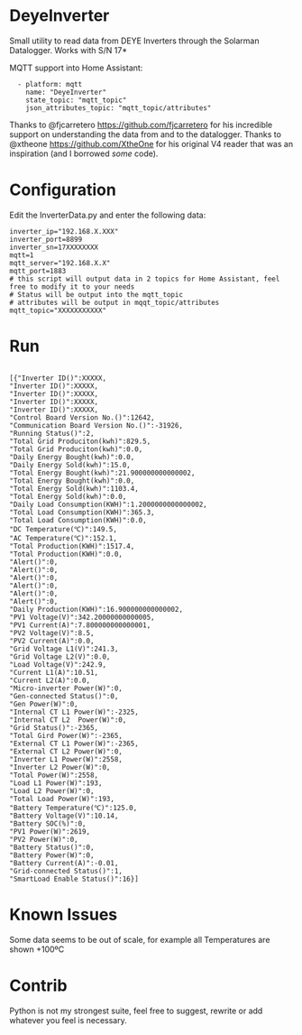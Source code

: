# DeyeInverter
Small utility to read data from DEYE Inverters through the Solarman Datalogger. Works with S/N 17*

MQTT support into Home Assistant:

```
  - platform: mqtt
    name: "DeyeInverter"
    state_topic: "mqtt_topic"
    json_attributes_topic: "mqtt_topic/attributes"
```

Thanks to @fjcarretero https://github.com/fjcarretero for his incredible support on understanding the data from and to the datalogger.
Thanks to @xtheone https://github.com/XtheOne for his original V4 reader that was an inspiration (and I borrowed *some* code).

# Configuration

Edit the InverterData.py and enter the following data:
```
inverter_ip="192.168.X.XXX"
inverter_port=8899
inverter_sn=17XXXXXXXX
mqtt=1
mqtt_server="192.168.X.X"
mqtt_port=1883
# this script will output data in 2 topics for Home Assistant, feel free to modify it to your needs
# Status will be output into the mqtt_topic
# attributes will be output in mqqt_topic/attributes
mqtt_topic="XXXXXXXXXXX"
```

# Run

```python3 InverterData.py

[{"Inverter ID()":XXXXX,
"Inverter ID()":XXXXX,
"Inverter ID()":XXXXX,
"Inverter ID()":XXXXX,
"Inverter ID()":XXXXX,
"Control Board Version No.()":12642,
"Communication Board Version No.()":-31926,
"Running Status()":2,
"Total Grid Produciton(kwh)":829.5,
"Total Grid Produciton(kwh)":0.0,
"Daily Energy Bought(kwh)":0.0,
"Daily Energy Sold(kwh)":15.0,
"Total Energy Bought(kwh)":21.900000000000002,
"Total Energy Bought(kwh)":0.0,
"Total Energy Sold(kwh)":1103.4,
"Total Energy Sold(kwh)":0.0,
"Daily Load Consumption(KWH)":1.2000000000000002,
"Total Load Consumption(KWH)":365.3,
"Total Load Consumption(KWH)":0.0,
"DC Temperature(℃)":149.5,
"AC Temperature(℃)":152.1,
"Total Production(KWH)":1517.4,
"Total Production(KWH)":0.0,
"Alert()":0,
"Alert()":0,
"Alert()":0,
"Alert()":0,
"Alert()":0,
"Alert()":0,
"Daily Production(KWH)":16.900000000000002,
"PV1 Voltage(V)":342.20000000000005,
"PV1 Current(A)":7.800000000000001,
"PV2 Voltage(V)":8.5,
"PV2 Current(A)":0.0,
"Grid Voltage L1(V)":241.3,
"Grid Voltage L2(V)":0.0,
"Load Voltage(V)":242.9,
"Current L1(A)":10.51,
"Current L2(A)":0.0,
"Micro-inverter Power(W)":0,
"Gen-connected Status()":0,
"Gen Power(W)":0,
"Internal CT L1 Power(W)":-2325,
"Internal CT L2  Power(W)":0,
"Grid Status()":-2365,
"Total Gird Power(W)":-2365,
"External CT L1 Power(W)":-2365,
"External CT L2 Power(W)":0,
"Inverter L1 Power(W)":2558,
"Inverter L2 Power(W)":0,
"Total Power(W)":2558,
"Load L1 Power(W)":193,
"Load L2 Power(W)":0,
"Total Load Power(W)":193,
"Battery Temperature(℃)":125.0,
"Battery Voltage(V)":10.14,
"Battery SOC(%)":0,
"PV1 Power(W)":2619,
"PV2 Power(W)":0,
"Battery Status()":0,
"Battery Power(W)":0,
"Battery Current(A)":-0.01,
"Grid-connected Status()":1,
"SmartLoad Enable Status()":16}]
```

# Known Issues

Some data seems to be out of scale, for example all Temperatures are shown +100ºC

# Contrib

Python is not my strongest suite, feel free to suggest, rewrite or add whatever you feel is necessary.


